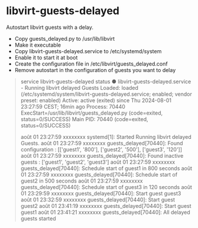 # libvirt-guests-delayed
Autostart libvirt guests with a delay.

- Copy guests_delayed.py to /usr/lib/libvirt
- Make it executable
- Copy libvirt-guests-delayed.service to /etc/systemd/system
- Enable it to start it at boot
- Create the configuration file in /etc/libvirt/guests_delayed.conf
- Remove autostart in the configuration of guests you want to delay


> service libvirt-guests-delayed status
> ● libvirt-guests-delayed.service - Running libvirt delayed Guests
>      Loaded: loaded (/etc/systemd/system/libvirt-guests-delayed.service; enabled; vendor preset: enabled)
>      Active: active (exited) since Thu 2024-08-01 23:27:59 CEST; 16min ago
>     Process: 70440 ExecStart=/usr/lib/libvirt/guests_delayed.py (code=exited, status=0/SUCCESS)
>    Main PID: 70440 (code=exited, status=0/SUCCESS)
>
> août 01 23:27:59 xxxxxxxx systemd[1]: Started Running libvirt delayed Guests.
> août 01 23:27:59 xxxxxxxx guests_delayed[70440]: Found configuration : [['guest1', '800'], ['guest2', '500'], ['guest3', '120']]
> août 01 23:27:59 xxxxxxxx guests_delayed[70440]: Found inactive guests : ['guest1', 'guest2', 'guest3']
> août 01 23:27:59 xxxxxxxx guests_delayed[70440]: Schedule start of guest1 in 800 seconds
> août 01 23:27:59 xxxxxxxx guests_delayed[70440]: Schedule start of guest2 in 500 seconds
> août 01 23:27:59 xxxxxxxx guests_delayed[70440]: Schedule start of guest3 in 120 seconds
> août 01 23:29:59 xxxxxxxx guests_delayed[70440]: Start guest guest3
> août 01 23:32:59 xxxxxxxx guests_delayed[70440]: Start guest guest2
> août 01 23:41:19 xxxxxxxx guests_delayed[70440]: Start guest guest1
> août 01 23:41:21 xxxxxxxx guests_delayed[70440]: All delayed guests started

